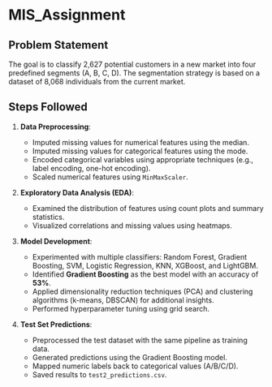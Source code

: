 # MIS_Assignment

## Problem Statement
The goal is to classify 2,627 potential customers in a new market into four predefined segments (A, B, C, D). The segmentation strategy is based on a dataset of 8,068 individuals from the current market.


## Steps Followed

1. **Data Preprocessing**:
    - Imputed missing values for numerical features using the median.
    - Imputed missing values for categorical features using the mode.
    - Encoded categorical variables using appropriate techniques (e.g., label encoding, one-hot encoding).
    - Scaled numerical features using `MinMaxScaler`.

2. **Exploratory Data Analysis (EDA)**:
    - Examined the distribution of features using count plots and summary statistics.
    - Visualized correlations and missing values using heatmaps.

3. **Model Development**:
    - Experimented with multiple classifiers: Random Forest, Gradient Boosting, SVM, Logistic Regression, KNN, XGBoost, and LightGBM.
    - Identified **Gradient Boosting** as the best model with an accuracy of **53%**.
    - Applied dimensionality reduction techniques (PCA) and clustering algorithms (k-means, DBSCAN) for additional insights.
    - Performed hyperparameter tuning using grid search.

4. **Test Set Predictions**:
    - Preprocessed the test dataset with the same pipeline as training data.
    - Generated predictions using the Gradient Boosting model.
    - Mapped numeric labels back to categorical values (A/B/C/D).
    - Saved results to `test2_predictions.csv`.
